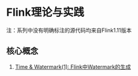 # Flink理论与实践 <!-- {docsify-ignore-all} -->

注：系列中没有明确标注的源代码均来自Flink1.11版本

## 核心概念

1. [Time & Watermark(1): Flink中Watermark的生成](/engineering/flink/time1.md)